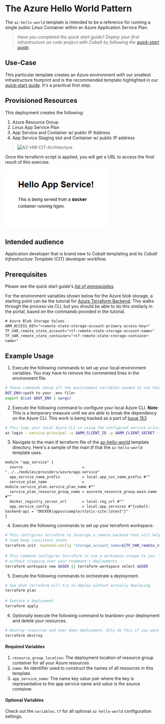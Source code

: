 # The Azure Hello World Pattern

The `az-hello-world` template is intended to be a reference for running a single public Linux Container within an Azure Application Service Plan.

> *Have you completed the quick start guide? Deploy your first infrastructure as code project with Cobalt by following the [quick-start guide](https://github.com/microsoft/cobalt/blob/master/docs/2_QUICK_START_GUIDE.md).*

## Use-Case

This particular template creates an Azure environment with our smallest infrastructure footprint and
is the recommended template highlighted in our [quick-start guide](https://github.com/microsoft/cobalt/blob/master/docs/2_QUICK_START_GUIDE.md). It's a practical first step.

## Provisioned Resources

This deployment creates the following:

 1. Azure Resource Group
 2. Linux App Service Plan
 3. App Service and Container w/ public IP Address
 4. App Service Staging slot and Container w/ public IP address


> ![AZ-HW-CIT-Architecture](https://user-images.githubusercontent.com/10041279/66678697-149f1280-ec32-11e9-9bbb-c94a8111115b.png)

Once the terraform script is applied, you will get a URL to access the final result of this exercise.

![Hello World screen](../../../design-reference/docs/hello-world.png)

## Intended audience

Application developer that is brand new to Cobalt templating and its *Cobalt Infrastructure Template* (CIT) developer workflow.

## Prerequisites

Please see the quick start guide's *[list of prerequisites](https://github.com/microsoft/cobalt/blob/master/docs/2_QUICK_START_GUIDE.md#2.3-prerequisites).*

For the environment variables shown below for the Azure blob storage, a starting point can be the tutorial
for [Azure Terraform Backend](https://docs.microsoft.com/en-us/azure/terraform/terraform-backend). This walks
through the process via CLI, but you should be able to do this similarly in the portal, based on the
commands provided in the tutorial.

```shell
# Azure Blob Storage Values
ARM_ACCESS_KEY="<remote-state-storage-account-primary-access-key>"
TF_VAR_remote_state_account="<tf-remote-state-storage-account-name>"
TF_VAR_remote_state_container="<tf-remote-state-storage-container-name>"
```

## Example Usage

1. Execute the following commands to set up your local environment variables. You may have to remove the
commented lines in the environment file.

```bash
# these commands setup all the environment variables needed to run this template
DOT_ENV=<path to your .env file>
export $(cat $DOT_ENV | xargs)
```

2. Execute the following command to configure your local Azure CLI. **Note**: This is a temporary measure
 until we are able to break the dependency on the Azure CLI. This work is being tracked as a part of [Issue 153](https://github.com/microsoft/cobalt/issues/153)

```bash
# This logs your local Azure CLI in using the configured service principal.
az login --service-principal -u $ARM_CLIENT_ID -p $ARM_CLIENT_SECRET --tenant $ARM_TENANT_ID
```

3. Navigate to the main.tf terraform file of the [az-hello-world](./main.tf) template directory. Here's a sample of the main.tf that the `az-hello-world` template uses.

```HCL
module "app_service" {
  source                           = "../../modules/providers/azure/app-service"
  app_service_name_prefix          = local.app_svc_name_prefix #""
  service_plan_name                = module.service_plan.service_plan_name #""
  service_plan_resource_group_name = azurerm_resource_group.main.name #""
  docker_registry_server_url       = local.reg_url #""
  app_service_config               = local.app_services #"{cobalt-backend-api = "DOCKER|appsvcsample/static-site:latest"}"
}
```

4. Execute the following commands to set up your terraform workspace.

```bash
# This configures terraform to leverage a remote backend that will help you and your
# team keep consistent state
terraform init -backend-config "storage_account_name=${TF_VAR_remote_state_account}" -backend-config "container_name=${TF_VAR_remote_state_container}"

# This command configures terraform to use a workspace unique to you. This allows you to work
# without stepping over your teammate's deployments
terraform workspace new $USER || terraform workspace select $USER
```

5. Execute the following commands to orchestrate a deployment.

```bash
# See what terraform will try to deploy without actually deploying
terraform plan

# Execute a deployment
terraform apply
```

6. Optionally execute the following command to teardown your deployment and delete your resources.

```bash
# Destroy resources and tear down deployment. Only do this if you want to destroy your deployment.
terraform destroy
```

#### Required Variables

 1. `resource_group_location`: The deployment location of resource group container for all your Azure resources
 2. `name`: An identifier used to construct the names of all resources in this template.
 3. `app_service_name`: The name key value pair where the key is representative to the app service name and value is the source container.

#### Optional Variables

 Check out the `variables.tf` for all optional `az-hello-world` configuration settings.